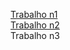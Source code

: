 [Trabalho n1](https://github.com/GePajarinen/C-Language-practices/blob/master/Trabalho%20n1/README.md)   
[Trabalho n2](https://github.com/GePajarinen/C-Language-practices/tree/master/Trabalho%20n2)   
Trabalho n3   
